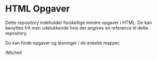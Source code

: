 # HTML Opgaver

Dette repository indeholder forskellige mindre opgaver i HTML. De kan benyttes frit men udelukkende hvis der angives en reference til dette repository.

Du kan finde opgaver og løsninger i de enkelte mapper.

/Michell
